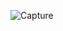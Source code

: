 
![Capture](https://user-images.githubusercontent.com/28908397/60013277-b6502300-9686-11e9-8042-8aabdef741a0.JPG)
